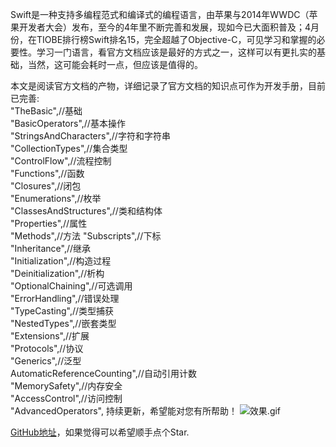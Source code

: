 Swift是一种支持多编程范式和编译式的编程语言，由苹果与2014年WWDC（苹果开发者大会）发布，至今的4年里不断完善和发展，现如今已大面积普及；4月份，在TIOBE排行榜Swift排名15，完全超越了Objective-C，可见学习和掌握的必要性。学习一门语言，看官方文档应该是最好的方式之一，这样可以有更扎实的基础，当然，这可能会耗时一点，但应该是值得的。

本文是阅读官方文档的产物，详细记录了官方文档的知识点可作为开发手册，目前已完善:  
"TheBasic",//基础  
"BasicOperators",//基本操作  
"StringsAndCharacters",//字符和字符串  
"CollectionTypes",//集合类型  
"ControlFlow",//流程控制  
"Functions",//函数  
"Closures",//闭包  
"Enumerations",//枚举  
"ClassesAndStructures",//类和结构体  
"Properties",//属性  
"Methods",//方法 
"Subscripts",//下标  
"Inheritance",//继承  
"Initialization",//构造过程  
"Deinitialization",//析构  
"OptionalChaining",//可选调用  
"ErrorHandling",//错误处理  
"TypeCasting",//类型捕获  
"NestedTypes",//嵌套类型  
"Extensions",//扩展  
"Protocols",//协议  
"Generics",//泛型  
AutomaticReferenceCounting",//自动引用计数  
"MemorySafety",//内存安全  
"AccessControl",//访问控制  
"AdvancedOperators",
持续更新，希望能对您有所帮助！
![效果.gif](https://upload-images.jianshu.io/upload_images/2598795-4ce3d02b79bf5555.gif?imageMogr2/auto-orient/strip)

[GitHub地址](https://github.com/qingfengiOS/SwiftDemo.git)，如果觉得可以希望顺手点个Star.
